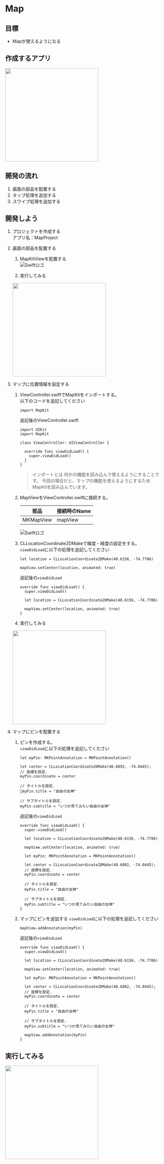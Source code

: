 # Map  

## 目標
- Mapが使えるようになる

## 作成するアプリ
<img src="./img/UserDefaultProject02.gif" width="300px">

## 開発の流れ
1. 画面の部品を配置する
2. タップ処理を追加する
3. スワイプ処理を追加する

## 開発しよう
1. プロジェクトを作成する  
  アプリ名：MapProject

2. 画面の部品を配置する
    1. MapKitViewを配置する  
        ![Swiftロゴ](./img/place_map.gif)

    2. 実行してみる
    <img src="./img/MapProject01.png" width="300px">

3. マップに位置情報を設定する
    1. ViewController.swiftでMapKitをインポートする。  
    以下のコードを追記してください

        ```
        import MapKit
        ```

        追記後のViewController.swift

        ```
        import UIKit
        import MapKit

        class ViewController: UIViewController {

          override func viewDidLoad() {
            super.viewDidLoad()
          }
        }
        ```

        > インポートとは
        > 何かの機能を読み込んで使えるようにすることです。
        > 今回の場合だと、マップの機能を使えるようにするためMapKitを読み込んでいます。

    2. MapViewをViewController.swiftに接続する。

        |部品|接続時のName|
        |---|---|
        |MKMapView|mapView|

        ![Swiftロゴ](./img/connect_map.png)

    3. CLLocationCoordinate2DMakeで緯度・経度の設定をする。  
    ```viewDidLoad```に以下の処理を追記してください

        ```
        let location = CLLocationCoordinate2DMake(40.6156, -74.7706)

        mapView.setCenter(location, animated: true)
        ```

        追記後の```viewDidLoad```

        ```
        override func viewDidLoad() {
          super.viewDidLoad()
        
          let location = CLLocationCoordinate2DMake(40.6156, -74.7706)
        
          mapView.setCenter(location, animated: true)
        }
        ```

    4. 実行してみる
    <img src="./img/MapProject02.png" width="300px">

4. マップにピンを配置する
    1. ピンを作成する。  
    ```viewDidLoad```に以下の処理を追記してください

        ```
        let myPin: MKPointAnnotation = MKPointAnnotation()

        let center = CLLocationCoordinate2DMake(40.6892, -74.0445);
        // 座標を設定.
        myPin.coordinate = center

        // タイトルを設定.
        myPin.title = "自由の女神"

        // サブタイトルを設定.
        myPin.subtitle = "いつか見てみたい自由の女神"
        ```

        追記後の```viewDidLoad```

        ```
        override func viewDidLoad() {
          super.viewDidLoad()
        
          let location = CLLocationCoordinate2DMake(40.6156, -74.7706)
        
          mapView.setCenter(location, animated: true)
        
          let myPin: MKPointAnnotation = MKPointAnnotation()
        
          let center = CLLocationCoordinate2DMake(40.6892, -74.0445);
          // 座標を設定.
          myPin.coordinate = center
        
          // タイトルを設定.
          myPin.title = "自由の女神"
        
          // サブタイトルを設定.
          myPin.subtitle = "いつか見てみたい自由の女神"
        }
        ```
    
    2. マップにピンを追加する
    ```viewDidLoad```に以下の処理を追記してください

        ```
        mapView.addAnnotation(myPin)
        ```

        追記後の```viewDidLoad```

        ```
        override func viewDidLoad() {
          super.viewDidLoad()
        
          let location = CLLocationCoordinate2DMake(40.6156, -74.7706)
        
          mapView.setCenter(location, animated: true)
        
          let myPin: MKPointAnnotation = MKPointAnnotation()
        
          let center = CLLocationCoordinate2DMake(40.6892, -74.0445);
          // 座標を設定.
          myPin.coordinate = center
        
          // タイトルを設定.
          myPin.title = "自由の女神"
        
          // サブタイトルを設定.
          myPin.subtitle = "いつか見てみたい自由の女神"

          mapView.addAnnotation(myPin)
        }
        ```

## 実行してみる
<img src="./img/MapProject03.png" width="300px">
